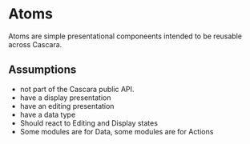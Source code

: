 # Atoms

Atoms are simple presentational componeents intended to be reusable across Cascara.

## Assumptions

- not part of the Cascara public API.
- have a display presentation
- have an editing presentation
- have a data type
- Should react to Editing and Display states
- Some modules are for Data, some modules are for Actions

